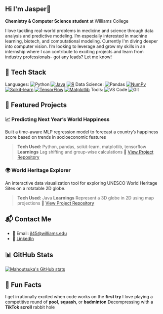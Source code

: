 ## Hi I'm Jasper👋

**Chemistry & Computer Science student** at Williams College 

I love tackling real-world problems in medicine and science through data analysis and predictive modeling. I’m especially interested in machine learning, biotech, and computational modeling. Currently I'm diving deeper into computer vision. I’m looking to leverage and grow my skills in an internship where I can contribute to exciting projects and learn from industry professionals- got any leads? Let me know!

## 🔧 Tech Stack
Languages: ![Python](https://img.shields.io/badge/Python-3776AB?style=flat&logo=python&logoColor=white) [![Java](https://img.shields.io/badge/Java-%23ED8B00.svg?logo=openjdk&logoColor=white)](#) [![R](https://img.shields.io/badge/R-%23276DC3.svg?logo=r&logoColor=white)](#)
Data Science: ![Pandas](https://img.shields.io/badge/Pandas-150458?style=flat&logo=pandas&logoColor=white) [![NumPy](https://img.shields.io/badge/NumPy-4DABCF?logo=numpy&logoColor=fff)](#) [![Scikit-learn](https://img.shields.io/badge/-scikit--learn-%23F7931E?logo=scikit-learn&logoColor=white)](#) [![TensorFlow](https://img.shields.io/badge/TensorFlow-ff8f00?logo=tensorflow&logoColor=white)](#) [![Matplotlib](https://custom-icon-badges.demolab.com/badge/Matplotlib-71D291?logo=matplotlib&logoColor=fff)](#)
Tools: ![VS Code](https://img.shields.io/badge/-VS%20Code-007ACC?style=flat&logo=visual-studio-code&logoColor=white) ![Git](https://img.shields.io/badge/-Git-F05032?style=flat&logo=git&logoColor=white) 

## 🚀 Featured Projects

### 📈 Predicting Next Year’s World Happiness  
Built a time-aware MLP regression model to forecast a country’s happiness score based on trends in socioeconomic features
> **Tech Used:** Python, pandas, scikit-learn, matplotlib, tensorflow
> **Learnings** Lag shifting and group-wise calculations
🔗 [View Project Repository](https://github.com/Mahoutsuka/World-Happiness-Prediction/blob/main/README.md)

### 🌍 World Heritage Explorer
An interactive data visualization tool for exploring UNESCO World Heritage Sites on a rotatable 2D globe. 
> **Tech Used:** Java
> **Learnings** Represent a 3D globe in 2D using map projections
🔗 [View Project Repository](https://github.com/mahmadirfan/World-Heritage-Sites/blob/main/README.md)

## 📬 Contact Me
- 📧 Email: jl45@williams.edu  
- 🔗 [LinkedIn](https://www.linkedin.com/in/jasper-li-71988732a/)  

## 📊 GitHub Stats
[![Mahoutsuka's GitHub stats](https://github-readme-stats.vercel.app/api?username=Mahoutsuka)](https://github.com/Mahoutsuka/github-readme-stats)

## 🎉 Fun Facts
I get irrationally excited when code works on the **first try**
I love playing a competitive round of **pool**, **squash**, or **badminton**
Decompressing with a **TikTok scroll** rabbit hole
